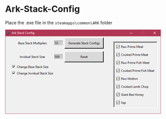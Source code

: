 # Ark-Stack-Config
Place the .exe file in the `steamapps\common\ARK` folder


![alt text](/image.png)
